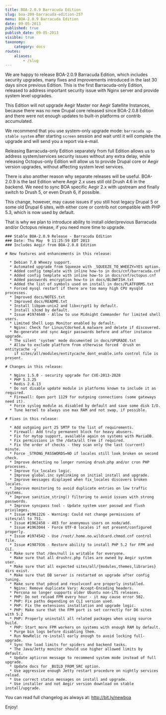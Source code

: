 ```yaml
---
title: BOA-2.0.9 Barracuda Edition
slug: boa-209-barracuda-edition-257
menu: BOA-2.0.9 Barracuda Edition
date: 09-05-2013
published: true
publish_date: 09-05-2013
visible: true
taxonomy:
    category: docs
routes:
    aliases:
        - /slug
---
```


We are happy to release BOA-2.0.9 Barracuda Edition, which includes security upgrades, many fixes and improvements introduced in the last 30 days since previous Edition. This is the first Barracuda-only Edition, released to address important security issue with Nginx server and provide system level upgrades.

This Edition will not upgrade Aegir Master nor Aegir Satellite Instances, because there was no new Drupal core released since BOA-2.0.8 Edition and there were not enough updates to built-in platforms or contrib accumulated.

We recommend that you use system-only upgrade mode: `barracuda up-stable system` after starting `screen` session and wait until it will complete the upgrade and will send you a report via e-mail.

Releasing Barracuda-only Edition separately from full Edition allows us to address system/services security issues without any extra delay, while releasing Octopus-only Edition will allow us to provide Drupal core or Aegir version upgrades, without affecting system level services.

There is also another reason why separate releases will be useful. BOA-2.0.9 is the last Edition where Aegir 2.x uses still old Drush 4.6 in the backend. We need to sync BOA specific Aegir 2.x with upstream and finally switch to Drush 5, or even Drush 6, if possible.

This change, however, may cause issues if you still host legacy Drupal 5 or some old Drupal 6 sites, with either core or contrib not compatible with PHP 5.3, which is now used by default.

That is why we plan to introduce ability to install older/previous Barracuda and/or Octopus release, if you need more time to upgrade.

 
    ### Stable BOA-2.0.9 Release - Barracuda Edition
    ### Date: Thu May  9 11:25:59 EDT 2013
    ### Includes Aegir from BOA-2.0.8 Edition
    
    # New features and enhancements in this release:
    
      * Debian 7.0 Wheezy support.
      * Automated upgrade from Squeeze with _SQUEEZE_TO_WHEEZY=YES option.
      * Added config template with inline how-to in docs/cnf/barracuda.cnf
      * Added config template with inline how-to in docs/cnf/octopus.cnf
      * Added passwords encryption how-to in docs/BLOWFISH.txt
      * Added the list of symbols used on install in docs/PLATFORMS.txt
      * Forced mysql restart if there are too many high CPU mysqld processes.
      * Improved docs/NOTES.txt
      * Improved docs/README.txt
      * Install libpam-unix2 and libxcrypt1 by default.
      * Install s3cmd by default.
      * Issue #1974640 - Allow to use Midnight Commander for limited shell users.
      * Limited Shell Logs Monitor enabled by default.
      * Nginx: Check for Linux/Cdorked.A malware and delete if discovered.
      * Re-generate and sync Aegir passwords before and after instance upgrade.
      * The silent 'system' mode documented in docs/UPGRADE.txt
      * Allow to exclude platform from otherwise forced `drush en entitycache -y`
        if sites/all/modules/entitycache_dont_enable.info control file is present.
    
    # Changes in this release:
    
      * Nginx 1.5.0 - security upgrade for CVE-2013-2028
      * PHP 5.3.25
      * Redis 2.6.13
      * Do not disable update module in platforms known to include it as required.
      * Firewall: Open port 1129 for outgoing connections (some gateways need it).
      * Force syslog module as disabled by default and save some disk I/O.
      * Tune kernel to always use max RAM and not swap, if possible.
    
    # Fixes in this release:
    
      * Add outgoing port 25 SMTP to the list of requirements.
      * Firewall: Add truly permanent block for heavy abusers.
      * Fix for mytop support, available again on systems with MariaDB.
      * Fix permissions in the /data/all tree if required.
      * Fix the order of checks - they scan only the last (current) minute.
      * Force _STRONG_PASSWORDS=NO if locales still look broken on second check.
      * Improve detecting no longer running drush.php and/or cron PHP processes.
      * Improve fix_locales logic.
      * Improve global.inc symlinking on initial install and upgrade.
      * Improve messages displayed when fix_locales discovers broken locales.
      * Improve monitoring to avoid duplicate entries on low traffic systems.
      * Improve sanitize_string() filtering to avoid issues with strong passwords.
      * Improve syncpass tool - Update system user passwd and flush privileges.
      * Issue #1961226 - Warning: Could not change permissions of sites/all to 751.
      * Issue #1962458 - 403 for anonymous users on node/add.
      * Issue #1963044 - Force UTF-8 locales if not present/configured properly.
      * Issue #1974542 - Use /root/.home.no.wildcard.chmod.cnf control file.
      * Issue #1987936 - Restore ability to install PHP 5.2 for FPM and CLI.
      * Make sure that /dev/null is writable for everyone.
      * Make sure that all drushrc.php files are owned by Aegir system user.
      * Make sure that all expected sites/all/{modules,themes,libraries} dirs exist.
      * Make sure that DB server is restarted on upgrade after config tuning.
      * Make sure that pdnsd and resolvconf are properly installed.
      * Nginx: Remove duplicate Vary: Accept-Encoding headers.
      * Percona no longer supports older Ubuntu non-LTS releases.
      * PHP: Do not reload FPM every hour - it may cause error 502.
      * PHP: Fix paths depending on CLI version used.
      * PHP: Fix the extensions installation and upgrade logic.
      * PHP: Make sure that the FPM port is set correctly for D6 sites with 5.2
      * PHP: Properly uninstall all related packages when using source build.
      * PHP: Start more FPM workers on systems with enough RAM by default.
      * Purge bin logs before disabling them.
      * Run NewRelic re-install early enough to avoid locking full-upgrade.
      * Sync the load limits for spiders and backend tasks.
      * The Java/Jetty monitor should use higher allowed limits by default.
      * Update apticron message to recommend system mode instead of full upgrade.
      * Update docs for _BUILD_FROM_SRC option.
      * Use aggressive enough Jetty restart procedure on nightly services reload.
      * Use correct status messages on install and upgrade.
      * Use installer and not Aegir version download on stable install/upgrade.


 You can read full changelog as always at: http://bit.ly/newboa

Enjoy!